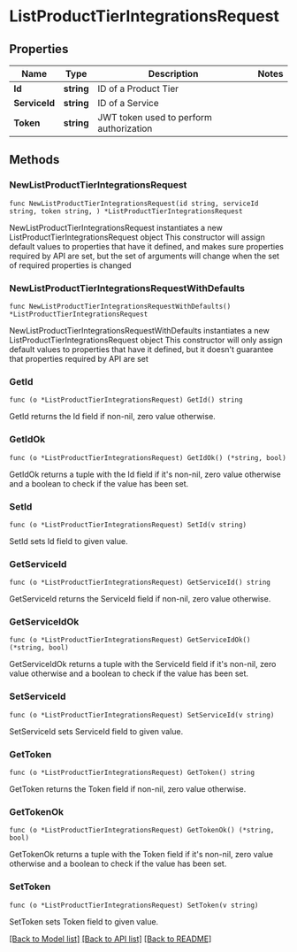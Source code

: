 # ListProductTierIntegrationsRequest

## Properties

Name | Type | Description | Notes
------------ | ------------- | ------------- | -------------
**Id** | **string** | ID of a Product Tier | 
**ServiceId** | **string** | ID of a Service | 
**Token** | **string** | JWT token used to perform authorization | 

## Methods

### NewListProductTierIntegrationsRequest

`func NewListProductTierIntegrationsRequest(id string, serviceId string, token string, ) *ListProductTierIntegrationsRequest`

NewListProductTierIntegrationsRequest instantiates a new ListProductTierIntegrationsRequest object
This constructor will assign default values to properties that have it defined,
and makes sure properties required by API are set, but the set of arguments
will change when the set of required properties is changed

### NewListProductTierIntegrationsRequestWithDefaults

`func NewListProductTierIntegrationsRequestWithDefaults() *ListProductTierIntegrationsRequest`

NewListProductTierIntegrationsRequestWithDefaults instantiates a new ListProductTierIntegrationsRequest object
This constructor will only assign default values to properties that have it defined,
but it doesn't guarantee that properties required by API are set

### GetId

`func (o *ListProductTierIntegrationsRequest) GetId() string`

GetId returns the Id field if non-nil, zero value otherwise.

### GetIdOk

`func (o *ListProductTierIntegrationsRequest) GetIdOk() (*string, bool)`

GetIdOk returns a tuple with the Id field if it's non-nil, zero value otherwise
and a boolean to check if the value has been set.

### SetId

`func (o *ListProductTierIntegrationsRequest) SetId(v string)`

SetId sets Id field to given value.


### GetServiceId

`func (o *ListProductTierIntegrationsRequest) GetServiceId() string`

GetServiceId returns the ServiceId field if non-nil, zero value otherwise.

### GetServiceIdOk

`func (o *ListProductTierIntegrationsRequest) GetServiceIdOk() (*string, bool)`

GetServiceIdOk returns a tuple with the ServiceId field if it's non-nil, zero value otherwise
and a boolean to check if the value has been set.

### SetServiceId

`func (o *ListProductTierIntegrationsRequest) SetServiceId(v string)`

SetServiceId sets ServiceId field to given value.


### GetToken

`func (o *ListProductTierIntegrationsRequest) GetToken() string`

GetToken returns the Token field if non-nil, zero value otherwise.

### GetTokenOk

`func (o *ListProductTierIntegrationsRequest) GetTokenOk() (*string, bool)`

GetTokenOk returns a tuple with the Token field if it's non-nil, zero value otherwise
and a boolean to check if the value has been set.

### SetToken

`func (o *ListProductTierIntegrationsRequest) SetToken(v string)`

SetToken sets Token field to given value.



[[Back to Model list]](../README.md#documentation-for-models) [[Back to API list]](../README.md#documentation-for-api-endpoints) [[Back to README]](../README.md)



